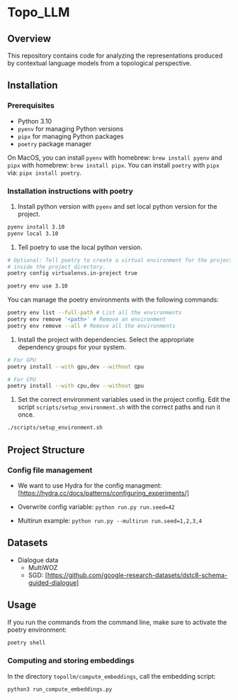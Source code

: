 # Topo_LLM

## Overview

This repository contains code for analyzing the representations produced by contextual language models from a topological perspective.

## Installation

### Prerequisites

- Python 3.10
- `pyenv` for managing Python versions
- `pipx` for managing Python packages
- `poetry` package manager

On MacOS, you can install `pyenv` with homebrew: `brew install pyenv` and `pipx` with homebrew: `brew install pipx`.
You can install `poetry` with `pipx` via: `pipx install poetry`.

### Installation instructions with poetry

1. Install python version with `pyenv` and set local python version for the project.

```bash
pyenv install 3.10
pyenv local 3.10
```

1. Tell poetry to use the local python version.

```bash
# Optional: Tell poetry to create a virtual environment for the project
# inside the project directory.
poetry config virtualenvs.in-project true

poetry env use 3.10
```

You can manage the poetry environments with the following commands:

```bash
poetry env list --full-path # List all the environments
poetry env remove '<path>' # Remove an environment
poetry env remove --all # Remove all the environments
```

1. Install the project with dependencies.
Select the appropriate dependency groups for your system.

```bash
# For GPU
poetry install --with gpu,dev --without cpu
```

```bash
# For CPU
poetry install --with cpu,dev --without gpu
```

1. Set the correct environment variables used in the project config.
Edit the script `scripts/setup_environment.sh` with the correct paths and run it once.

```bash
./scripts/setup_environment.sh
```

## Project Structure

### Config file management

- We want to use Hydra for the config managment:
  [https://hydra.cc/docs/patterns/configuring_experiments/]

- Overwrite config variable:
  `python run.py run.seed=42`

- Multirun example:
  `python run.py --multirun run.seed=1,2,3,4`

## Datasets

- Dialogue data
  - MultiWOZ
  - SGD:
    [https://github.com/google-research-datasets/dstc8-schema-guided-dialogue]

## Usage

If you run the commands from the command line, make sure to activate the poetry environment:

```bash
poetry shell
```

### Computing and storing embeddings

In the directory `topollm/compute_embeddings`, call the embedding script:

```bash
python3 run_compute_embeddings.py
```
